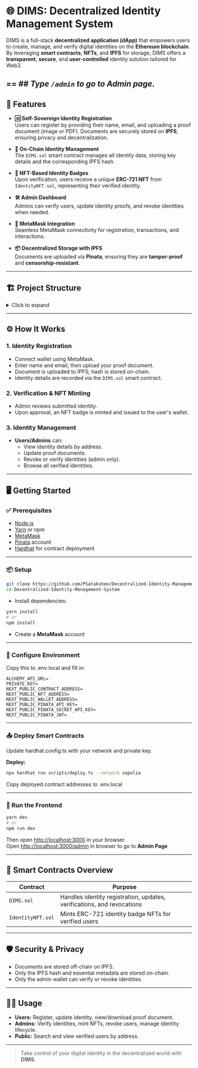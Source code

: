 # 🌐 DIMS: Decentralized Identity Management System

DIMS is a full-stack **decentralized application (dApp)** that empowers users to create, manage, and verify digital identities on the **Ethereum blockchain**. By leveraging **smart contracts**, **NFTs**, and **IPFS** for storage, DIMS offers a **transparent**, **secure**, and **user-controlled** identity solution tailored for Web3.

== ## **_Type `/admin` to go to Admin page._**
---

## 🚀 Features

- **🆔 Self-Sovereign Identity Registration**  
  Users can register by providing their name, email, and uploading a proof document (image or PDF). Documents are securely stored on **IPFS**, ensuring privacy and decentralization.

- **🔗 On-Chain Identity Management**  
  The `DIMS.sol` smart contract manages all identity data, storing key details and the corresponding IPFS hash.

- **🏅 NFT-Based Identity Badges**  
  Upon verification, users receive a unique **ERC-721 NFT** from `IdentityNFT.sol`, representing their verified identity.

- **🛠️ Admin Dashboard**  
  Admins can verify users, update identity proofs, and revoke identities when needed.

- **🦊 MetaMask Integration**  
  Seamless MetaMask connectivity for registration, transactions, and interactions.

- **📦 Decentralized Storage with IPFS**  
  Documents are uploaded via **Pinata**, ensuring they are **tamper-proof** and **censorship-resistant**.


---

## 🏗️ Project Structure
<details>
<summary>Click to expand</summary>
  dims/<br>
  ├── contracts/<br>
  │ ├──contracts/<br>
  │ │  ├── DIMS.sol # Smart contract for identity management<br>
  │ │  └── IdentityNFT.sol # NFT badge smart contract<br>
  │ ├── scripts/<br>
  │ │  ├── deploy.ts # Smart contract deployment script<br>
  │ │  └── testFlow.js # Identity flow test script<br>
  │ └── test/<br>
  │ │  └── Lock.test # Example unit test<br>
  ├── public/<br>
  │ ├── abi.json # ABI for frontend integration<br>
  │ └── nftabi.json # ABI for NFT<br>
  ├── src/<br>
  │ ├── app/<br>
  │ │  ├── admin/<br>
  │ │    └── page.tsx<br>
  │ │  ├── layout.tsx<br>
  │ │  ├── MetaMaskConnection.tsx<br>
  │ │  ├── page.tsx<br>
  │ │  └── upload.tsx<br>
  │ ├── components/<br>
  │ │  └── button.tsx<br>
  │ └── lib/<br>
  │ │  ├── ipfs.ts<br>
  │ │  └── web3.ts<br>
</details>

---


## ⚙️ How It Works

### 1. Identity Registration
- Connect wallet using MetaMask.
- Enter name and email, then upload your proof document.
- Document is uploaded to IPFS; hash is stored on-chain.
- Identity details are recorded via the `DIMS.sol` smart contract.

### 2. Verification & NFT Minting
- Admin reviews submitted identity.
- Upon approval, an NFT badge is minted and issued to the user's wallet.

### 3. Identity Management
- **Users/Admins** can:
  - View identity details by address.
  - Update proof documents.
  - Revoke or verify identities (admin only).
  - Browse all verified identities.


---

## 🖥️ Getting Started

### ✅ Prerequisites

- [Node.js](https://nodejs.org/)
- [Yarn](https://yarnpkg.com/) or npm
- [MetaMask](https://metamask.io/)
- [Pinata](https://www.pinata.cloud/) account
- [Hardhat](https://hardhat.org/) for contract deployment

  
---

### 📦 Setup

```bash
git clone https://github.com/PSatakshee/Decentralized-Identity-Management-System.git
cd Decentralized-Identity-Management-System
```
- Install dependencies:
```bash
yarn install
# or
npm install
```
- Create a **MetaMask** account

---

### 🔐 Configure Environment

Copy this to .env.local and fill in:
```
ALCHEMY_API_URL=
PRIVATE_KEY=
NEXT_PUBLIC_CONTRACT_ADDRESS=
NEXT_PUBLIC_NFT_ADDRESS=
NEXT_PUBLIC_WALLET_ADDRESS=
NEXT_PUBLIC_PINATA_API_KEY=
NEXT_PUBLIC_PINATA_SECRET_API_KEY=
NEXT_PUBLIC_PINATA_JWT=
```

---


### 📤 Deploy Smart Contracts

Update hardhat.config.ts with your network and private key.

**Deploy:**
```bash
npx hardhat run scripts/deploy.ts --network sepolia
```

Copy deployed contract addresses to .env.local

  
---

### 🚀 Run the Frontend

```bash
yarn dev
# or
npm run dev
```
Then open [http://localhost:3000](http://localhost:3000) in your browser.<br>
Open [http://localhost:3000/admin](http://localhost:3000/admin) in browser to go to **Admin Page**
  
---

## 🧩 Smart Contracts Overview

| Contract          | Purpose                                                                |
| ----------------- | ---------------------------------------------------------------------- |
| `DIMS.sol`        | Handles identity registration, updates, verifications, and revocations |
| `IdentityNFT.sol` | Mints ERC-721 identity badge NFTs for verified users                   |

---

## 🛡️ Security & Privacy

- Documents are stored off-chain on IPFS.
- Only the IPFS hash and essential metadata are stored on-chain.
- Only the admin wallet can verify or revoke identities.

---

## 👨‍💻 Usage

- **Users:** Register, update identity, view/download proof document.
- **Admins:** Verify identities, mint NFTs, revoke users, manage identity lifecycle.
- **Public:** Search and view verified users by address.

---

> Take control of your digital identity in the decentralized world with **DIMS**.


